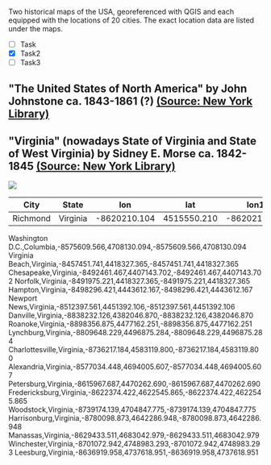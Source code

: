 Two historical maps of the USA, georeferenced with QGIS and each equipped with the locations of 20 cities. The exact location data are listed under the maps.

- [ ] Task
- [x] Task2
- [ ] Task3

 ## **"The United States of North America" by John Johnstone ca. 1843-1861 (?)** [(Source: New York Library)](https://digitalcollections.nypl.org/items/510d47da-ee71-a3d9-e040-e00a18064a99)


## "Virginia" (nowadays State of Virginia and State of West Virginia) by Sidney E. Morse ca. 1842-1845 [(Source: New York Library)](https://digitalcollections.nypl.org/items/510d47da-f245-a3d9-e040-e00a18064a99)
<img src="/img/virginia_map_georeferenced.png" />

City | State | lon | lat | lon1 | lat1
--- | --- | --- | --- | --- | ---
Richmond | Virginia |-8620210.104 | 4515550.210 |-8620210.104 |4515550.210
Washington D.C.,Columbia,-8575609.566,4708130.094,-8575609.566,4708130.094
Virginia Beach,Virginia,-8457451.741,4418327.365,-8457451.741,4418327.365
Chesapeake,Virginia,-8492461.467,4407143.702,-8492461.467,4407143.702
Norfolk,Virginia,-8491975.221,4418327.365,-8491975.221,4418327.365
Hampton,Virginia,-8498296.421,4443612.167,-8498296.421,4443612.167
Newport News,Virginia,-8512397.561,4451392.106,-8512397.561,4451392.106
Danville,Virginia,-8838232.126,4382046.870,-8838232.126,4382046.870
Roanoke,Virginia,-8898356.875,4477162.251,-8898356.875,4477162.251
Lynchburg,Virginia,-8809648.229,4496875.284,-8809648.229,4496875.284
Charlottesville,Virginia,-8736217.184,4583119.800,-8736217.184,4583119.800
Alexandria,Virginia,-8577034.448,4694005.607,-8577034.448,4694005.607
Petersburg,Virginia,-8615967.687,4470262.690,-8615967.687,4470262.690
Fredericksburg,Virginia,-8622374.422,4622545.865,-8622374.422,4622545.865
Woodstock,Virginia,-8739174.139,4704847.775,-8739174.139,4704847.775
Harrisonburg,Virginia,-8780098.873,4642286.948,-8780098.873,4642286.948
Manassas,Virginia,-8629433.511,4683042.979,-8629433.511,4683042.979
Winchester,Virginia,-8701072.942,4748983.293,-8701072.942,4748983.293
Leesburg,Virginia,-8636919.958,4737618.951,-8636919.958,4737618.951
